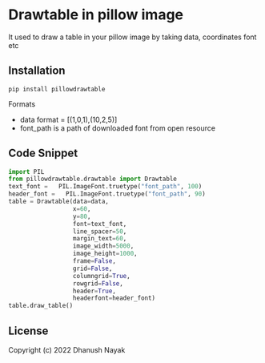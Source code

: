 # Drawtable in pillow image 
It used to draw a table in your pillow image by taking data, coordinates font etc

## Installation
```
pip install pillowdrawtable
```

Formats
- data format = [(1,0,1),(10,2,5)]
- font_path is a path of downloaded font from open resource
  

## Code Snippet 

```python
import PIL
from pillowdrawtable.drawtable import Drawtable
text_font =   PIL.ImageFont.truetype("font_path", 100)
header_font =   PIL.ImageFont.truetype("font_path", 90)
table = Drawtable(data=data,
                  x=60,
                  y=80,
                  font=text_font,
                  line_spacer=50,
                  margin_text=60,
                  image_width=5000,
                  image_height=1000,
                  frame=False,
                  grid=False,
                  columngrid=True,
                  rowgrid=False,
                  header=True,
                  headerfont=header_font)
table.draw_table()

```

## License
Copyright (c) 2022 Dhanush Nayak
